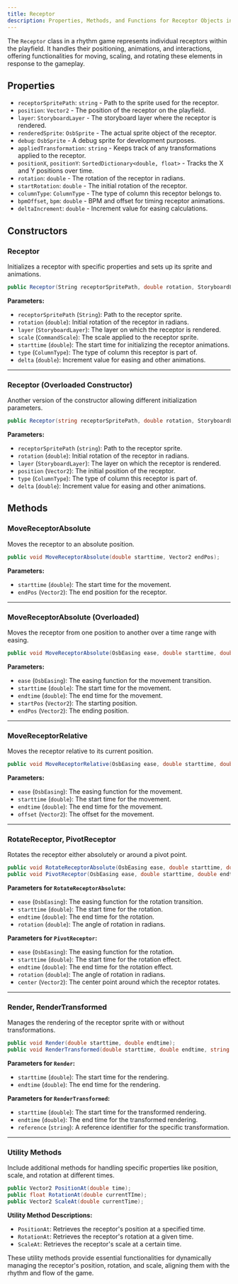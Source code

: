 ```yaml
---
title: Receptor
description: Properties, Methods, and Functions for Receptor Objects in a Rhythm Game Playfield
---
```


The `Receptor` class in a rhythm game represents individual receptors within the playfield. It handles their positioning, animations, and interactions, offering functionalities for moving, scaling, and rotating these elements in response to the gameplay.

## Properties

- `receptorSpritePath`: `string` - Path to the sprite used for the receptor.
- `position`: `Vector2` - The position of the receptor on the playfield.
- `layer`: `StoryboardLayer` - The storyboard layer where the receptor is rendered.
- `renderedSprite`: `OsbSprite` - The actual sprite object of the receptor.
- `debug`: `OsbSprite` - A debug sprite for development purposes.
- `appliedTransformation`: `string` - Keeps track of any transformations applied to the receptor.
- `positionX`, `positionY`: `SortedDictionary<double, float>` - Tracks the X and Y positions over time.
- `rotation`: `double` - The rotation of the receptor in radians.
- `startRotation`: `double` - The initial rotation of the receptor.
- `columnType`: `ColumnType` - The type of column this receptor belongs to.
- `bpmOffset`, `bpm`: `double` - BPM and offset for timing receptor animations.
- `deltaIncrement`: `double` - Increment value for easing calculations.

## Constructors

### Receptor
Initializes a receptor with specific properties and sets up its sprite and animations.

```csharp
public Receptor(String receptorSpritePath, double rotation, StoryboardLayer layer, CommandScale scale, double starttime, ColumnType type, double delta);
```

**Parameters:**
- `receptorSpritePath` (`String`): Path to the receptor sprite.
- `rotation` (`double`): Initial rotation of the receptor in radians.
- `layer` (`StoryboardLayer`): The layer on which the receptor is rendered.
- `scale` (`CommandScale`): The scale applied to the receptor sprite.
- `starttime` (`double`): The start time for initializing the receptor animations.
- `type` (`ColumnType`): The type of column this receptor is part of.
- `delta` (`double`): Increment value for easing and other animations.

---

### Receptor (Overloaded Constructor)
Another version of the constructor allowing different initialization parameters.

```csharp
public Receptor(string receptorSpritePath, double rotation, StoryboardLayer layer, Vector2 position, ColumnType type, double delta);
```

**Parameters:**
- `receptorSpritePath` (`string`): Path to the receptor sprite.
- `rotation` (`double`): Initial rotation of the receptor in radians.
- `layer` (`StoryboardLayer`): The layer on which the receptor is rendered.
- `position` (`Vector2`): The initial position of the receptor.
- `type` (`ColumnType`): The type of column this receptor is part of.
- `delta` (`double`): Increment value for easing and other animations.

## Methods

### MoveReceptorAbsolute
Moves the receptor to an absolute position.

```csharp
public void MoveReceptorAbsolute(double starttime, Vector2 endPos);
```

**Parameters:**
- `starttime` (`double`): The start time for the movement.
- `endPos` (`Vector2`): The end position for the receptor.

---

### MoveReceptorAbsolute (Overloaded)
Moves the receptor from one position to another over a time range with easing.

```csharp
public void MoveReceptorAbsolute(OsbEasing ease, double starttime, double endtime, Vector2 startPos, Vector2 endPos);
```

**Parameters:**
- `ease` (`OsbEasing`): The easing function for the movement transition.
- `starttime` (`double`): The start time for the movement.
- `endtime` (`double`): The end time for the movement.
- `startPos` (`Vector2`): The starting position.
- `endPos` (`Vector2`): The ending position.

---

### MoveReceptorRelative
Moves the receptor relative to its current position.

```csharp
public void MoveReceptorRelative(OsbEasing ease, double starttime, double endtime, Vector2 offset);
```

**Parameters:**
- `ease` (`OsbEasing`): The easing function for the movement.
- `starttime` (`double`): The start time for the movement.
- `endtime` (`double`): The end time for the movement.
- `offset` (`Vector2`): The offset for the movement.

---

### RotateReceptor, PivotReceptor
Rotates the receptor either absolutely or around a pivot point.

```csharp
public void RotateReceptorAbsolute(OsbEasing ease, double starttime, double endtime, double rotation);
public void PivotReceptor(OsbEasing ease, double starttime, double endtime, double rotation, Vector2 center);
```

**Parameters for `RotateReceptorAbsolute`:**
- `ease` (`OsbEasing`): The easing function for the rotation transition.
- `starttime` (`double`): The start time for the rotation.
- `endtime` (`double`): The end time for the rotation.
- `rotation` (`double`): The angle of rotation in radians.

**Parameters for `PivotReceptor`:**
- `ease` (`OsbEasing`): The easing function for the rotation.
- `starttime` (`double`): The start time for the rotation effect.
- `endtime` (`double`): The end time for the rotation effect.
- `rotation` (`double`): The angle of rotation in radians.
- `center` (`Vector2`): The center point around which the receptor rotates.

---

### Render, RenderTransformed
Manages the rendering of the receptor sprite with or without transformations.

```csharp
public void Render(double starttime, double endtime);
public void RenderTransformed(double starttime, double endtime, string reference);
```

**Parameters for `Render`:**
- `starttime` (`double`): The start time for the rendering.
- `endtime` (`double`): The end time for the rendering.

**Parameters for `RenderTransformed`:**
- `starttime` (`double`): The start time for the transformed rendering.
- `endtime` (`double`): The end time for the transformed rendering.
- `reference` (`string`): A reference identifier for the specific transformation.

---

### Utility Methods
Include additional methods for handling specific properties like position, scale, and rotation at different times.

```csharp
public Vector2 PositionAt(double time);
public float RotationAt(double currentTIme);
public Vector2 ScaleAt(double currentTime);
```

**Utility Method Descriptions:**
- `PositionAt`: Retrieves the receptor's position at a specified time.
- `RotationAt`: Retrieves the receptor's rotation at a given time.
- `ScaleAt`: Retrieves the receptor's scale at a certain time.

These utility methods provide essential functionalities for dynamically managing the receptor's position, rotation, and scale, aligning them with the rhythm and flow of the game.